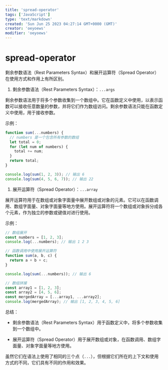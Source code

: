 ```yaml
---
title: 'spread-operator'
tags: ['JavaScript']
type: 'text/markdown'
created: 'Sun Jun 25 2023 04:27:14 GMT+0000 (GMT)'
creator: 'oeyoews'
modifier: 'oeyoews'
---
```


# spread-operator

剩余参数语法（Rest Parameters Syntax）和展开运算符（Spread Operator）在使用方式和作用上有所区别。

1. 剩余参数语法（Rest Parameters Syntax）：`...args`

剩余参数语法用于将多个参数收集到一个数组中。它在函数定义中使用，以表示函数可以接收任意数量的参数，并将它们作为数组访问。剩余参数语法只能在函数定义中使用，用于接收参数。

示例：

```javascript
function sum(...numbers) {
  // numbers 是一个包含所有参数的数组
  let total = 0;
  for (let num of numbers) {
    total += num;
  }
  return total;
}

console.log(sum(1, 2, 3)); // 输出 6
console.log(sum(4, 5, 6, 7)); // 输出 22
```

1. 展开运算符（Spread Operator）：`...array`

展开运算符用于在数组或对象字面量中展开数组或对象的元素。它可以在函数调用、数组字面量、对象字面量等地方使用。展开运算符将一个数组或对象拆分成各个元素，作为独立的参数或键值对进行使用。

示例：

```javascript
// 数组展开
const numbers = [1, 2, 3];
console.log(...numbers); // 输出 1 2 3

// 函数调用中使用展开运算符
function sum(a, b, c) {
  return a + b + c;
}

console.log(sum(...numbers)); // 输出 6

// 数组拼接
const array1 = [1, 2, 3];
const array2 = [4, 5, 6];
const mergedArray = [...array1, ...array2];
console.log(mergedArray); // 输出 [1, 2, 3, 4, 5, 6]
```

总结：

* 剩余参数语法（Rest Parameters Syntax）用于函数定义中，将多个参数收集到一个数组中。

* 展开运算符（Spread Operator）用于展开数组或对象，在函数调用、数组字面量、对象字面量等地方使用。

虽然它们在语法上使用了相同的三个点（`...`），但根据它们所在的上下文和使用方式的不同，它们具有不同的作用和效果。
